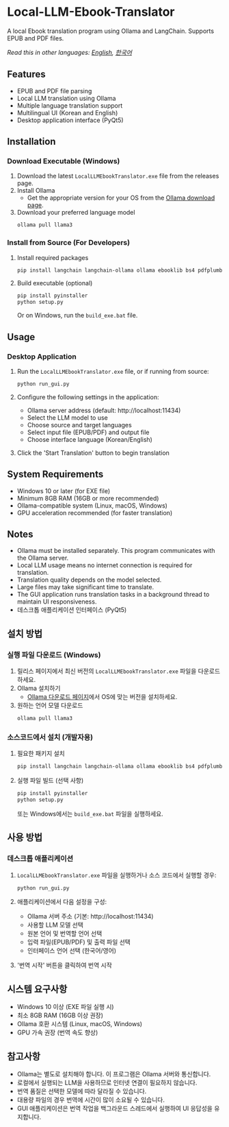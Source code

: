# Local-LLM-Ebook-Translator

A local Ebook translation program using Ollama and LangChain. Supports EPUB and PDF files.

*Read this in other languages: [English](README.md), [한국어](README.ko.md)*

## Features

- EPUB and PDF file parsing
- Local LLM translation using Ollama
- Multiple language translation support
- Multilingual UI (Korean and English)
- Desktop application interface (PyQt5)

## Installation

### Download Executable (Windows)

1. Download the latest `LocalLLMEbookTranslator.exe` file from the releases page.
2. Install Ollama
   - Get the appropriate version for your OS from the [Ollama download page](https://ollama.com/download).
3. Download your preferred language model
   ```bash
   ollama pull llama3
   ```

### Install from Source (For Developers)

1. Install required packages
   ```bash
   pip install langchain langchain-ollama ollama ebooklib bs4 pdfplumber nltk python-dotenv PyQt5
   ```

2. Build executable (optional)
   ```bash
   pip install pyinstaller
   python setup.py
   ```
   Or on Windows, run the `build_exe.bat` file.

## Usage

### Desktop Application

1. Run the `LocalLLMEbookTranslator.exe` file, or if running from source:
   ```bash
   python run_gui.py
   ```

2. Configure the following settings in the application:
   - Ollama server address (default: http://localhost:11434)
   - Select the LLM model to use
   - Choose source and target languages
   - Select input file (EPUB/PDF) and output file
   - Choose interface language (Korean/English)

3. Click the 'Start Translation' button to begin translation

## System Requirements

- Windows 10 or later (for EXE file)
- Minimum 8GB RAM (16GB or more recommended)
- Ollama-compatible system (Linux, macOS, Windows)
- GPU acceleration recommended (for faster translation)

## Notes

- Ollama must be installed separately. This program communicates with the Ollama server.
- Local LLM usage means no internet connection is required for translation.
- Translation quality depends on the model selected.
- Large files may take significant time to translate.
- The GUI application runs translation tasks in a background thread to maintain UI responsiveness.
- 데스크톱 애플리케이션 인터페이스 (PyQt5)

## 설치 방법

### 실행 파일 다운로드 (Windows)

1. 릴리스 페이지에서 최신 버전의 `LocalLLMEbookTranslator.exe` 파일을 다운로드하세요.
2. Ollama 설치하기
   - [Ollama 다운로드 페이지](https://ollama.com/download)에서 OS에 맞는 버전을 설치하세요.
3. 원하는 언어 모델 다운로드
   ```bash
   ollama pull llama3
   ```

### 소스코드에서 설치 (개발자용)

1. 필요한 패키지 설치
   ```bash
   pip install langchain langchain-ollama ollama ebooklib bs4 pdfplumber nltk python-dotenv PyQt5
   ```

2. 실행 파일 빌드 (선택 사항)
   ```bash
   pip install pyinstaller
   python setup.py
   ```
   또는 Windows에서는 `build_exe.bat` 파일을 실행하세요.

## 사용 방법

### 데스크톱 애플리케이션

1. `LocalLLMEbookTranslator.exe` 파일을 실행하거나 소스 코드에서 실행할 경우:
   ```bash
   python run_gui.py
   ```

2. 애플리케이션에서 다음 설정을 구성:
   - Ollama 서버 주소 (기본: http://localhost:11434)
   - 사용할 LLM 모델 선택
   - 원본 언어 및 번역할 언어 선택
   - 입력 파일(EPUB/PDF) 및 출력 파일 선택
   - 인터페이스 언어 선택 (한국어/영어)

3. '번역 시작' 버튼을 클릭하여 번역 시작

## 시스템 요구사항

- Windows 10 이상 (EXE 파일 실행 시)
- 최소 8GB RAM (16GB 이상 권장)
- Ollama 호환 시스템 (Linux, macOS, Windows)
- GPU 가속 권장 (번역 속도 향상)

## 참고사항

- Ollama는 별도로 설치해야 합니다. 이 프로그램은 Ollama 서버와 통신합니다.
- 로컬에서 실행되는 LLM을 사용하므로 인터넷 연결이 필요하지 않습니다.
- 번역 품질은 선택한 모델에 따라 달라질 수 있습니다.
- 대용량 파일의 경우 번역에 시간이 많이 소요될 수 있습니다.
- GUI 애플리케이션은 번역 작업을 백그라운드 스레드에서 실행하여 UI 응답성을 유지합니다.